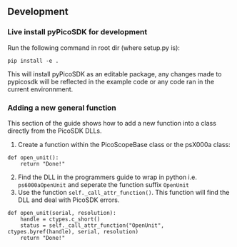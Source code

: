 ## Development

### Live install pyPicoSDK for development
Run the following command in root dir (where setup.py is):

`pip install -e .`

This will install pyPicoSDK as an editable package, any changes made to pypicosdk will be reflected in the example code or any code ran in the current environnment. 

### Adding a new general function
This section of the guide shows how to add a new function into a class directly from the PicoSDK DLLs.
1. Create a function within the PicoScopeBase class or the psX000a class:
```
def open_unit():
    return "Done!"
```
2. Find the DLL in the programmers guide to wrap in python i.e. `ps6000aOpenUnit` and seperate the function suffix `OpenUnit`
3. Use the function `self._call_attr_function()`. This function will find the DLL and deal with PicoSDK errors. 
```
def open_unit(serial, resolution):
    handle = ctypes.c_short()
    status = self._call_attr_function("OpenUnit", ctypes.byref(handle), serial, resolution)
    return "Done!"
    